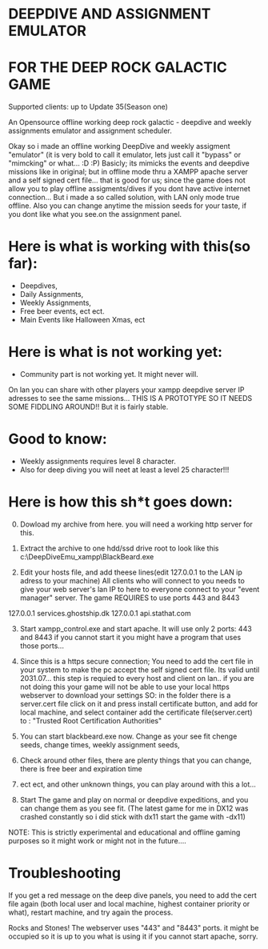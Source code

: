 # DEEPDIVE AND ASSIGNMENT EMULATOR 
# FOR THE DEEP ROCK GALACTIC GAME

Supported clients: up to Update 35(Season one)

An Opensource offline working deep rock galactic - deepdive and weekly assignments 
emulator and assignment scheduler.

Okay so i made an offline working DeepDive and weekly assigment "emulator" (it is very bold to call it emulator, lets just call it "bypass" or "mimcking" or what... :D :P)
Basicly; its mimicks the events and deepdive missions like in original; but in offline mode thru a XAMPP apache server and a self signed cert file... that is good for us;
since the game does not allow you to play offline assigments/dives if you dont have active internet connection... But i made a so called solution, with LAN only mode true offline. Also you can change anytime the mission seeds for your taste, if you dont like what you see.on the assignment panel.

# Here is what is working with this(so far):
- Deepdives,
- Daily Assignments,
- Weekly Assignments,
- Free beer events, ect ect.
- Main Events like Halloween Xmas, ect

# Here is what is not working yet:
- Community part is not working yet. It might never will.

On lan you can share with other players your xampp deepdive server IP adresses to see the same missions... 
THIS IS A PROTOTYPE SO IT NEEDS SOME FIDDLING AROUND!! But it is fairly stable.

# Good to know: 
- Weekly assignments requires level 8 character.
- Also for deep diving you will neet at least a level 25 character!!!

# Here is how this sh*t goes down:

0. Dowload my archive from here.  you will need a working http server for this.

1. Extract the archive to one hdd/ssd drive root to look like this c:\DeepDiveEmu_xampp\BlackBeard.exe

2. Edit your hosts file, and add theese lines(edit 127.0.0.1 to the LAN ip adress to your machine)
All clients who will connect to you needs to give your web server's lan IP to here to everyone connect to your "event manager" server.
The game REQUIRES to use ports 443 and 8443

127.0.0.1 services.ghostship.dk
127.0.0.1 api.stathat.com

3. Start xampp_control.exe and start apache. It will use only 2 ports: 443 and 8443 if you cannot start it you might have a program that uses those ports...

4. Since this is a https secure connection; You need to add the cert file in your system to make the pc accept the self signed cert file. Its valid until 2031.07...
this step is requied to every host and client on lan.. if you are not doing this your game will not be able to use your local https webserver to download your
settings SO: in the folder there is a server.cert file click on it and press install certificate button, and add for local machine, and select
container add the certificate file(server.cert) to : "Trusted Root Certification Authorities"

5. You can start blackbeard.exe now. Change as your see fit chenge seeds, change times, weekly assignment seeds, 
6. Check around other files, there are plenty things that you can change, there is free beer and expiration time 
7. ect ect, and other unknown things, you can play around with this a lot...

6. Start The game and play on normal or deepdive expeditions, and you can change them as you see fit.
(The latest game for me in DX12 was crashed constantly so i did stick with dx11 start the game with -dx11)

NOTE: This is strictly experimental and educational and offline gaming purposes so it might work or 
might not in the future....

# Troubleshooting
If you get a red message on the deep dive panels, you need to add the cert file again
(both local user and local machine, highest container priority or what), restart machine, and try again the process.

Rocks and Stones!
The webserver uses "443" and "8443" ports. it might be occupied so it is up to you what is using it if you cannot start apache, sorry.
